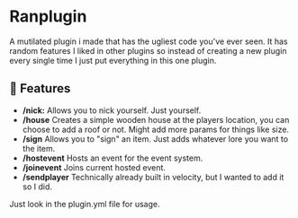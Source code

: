 # Ranplugin
A mutilated plugin i made that has the ugliest code you've ever seen. It has random features I liked in other plugins so instead of creating a new plugin every single time I just put everything in this one plugin.
## 🚀 Features

- **/nick:** Allows you to nick yourself. Just yourself.
- **/house** Creates a simple wooden house at the players location, you can choose to add a roof or not. Might add more params for things like size.
- **/sign** Allows you to "sign" an item. Just adds whatever lore you want to the item.
- **/hostevent** Hosts an event for the event system.
- **/joinevent** Joins current hosted event.
- **/sendplayer** Technically already built in velocity, but I wanted to add it so I did.

Just look in the plugin.yml file for usage.
